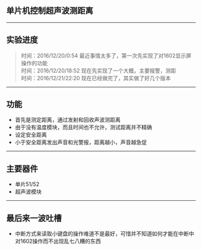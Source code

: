 ## 单片机控制超声波测距离 ##

---

## 实验进度

> 时间：2016/12/20/0:54
> 最近事情太多了，第一次先实现了对1602显示屏操作的功能<br>
> 时间：2016/12/20/18:52
> 现在先实现了一个大概，主要报警，测距<br>
> 时间：2016/12/21/22:20
> 现在已经做完了，其实做了好几个版本<br>

---

## 功能
- 首先是测定距离，通过发射和回收声波测距离<br>
- 由于没有温度模块，而且时间也不允许，测试距离并不精确<br>
- 设定安全距离<br>
- 小于安全距离发出声音和光警报，距离越小，声音越急促<br>

---

## 主要器件
- 单片51/52
- 超声波模块

---

## 最后来一波吐槽
- 中断方式来读取小键盘的操作难道不是最好，可惜并不知道如何才能在中断中对1602操作而不出现乱七八糟的东西
